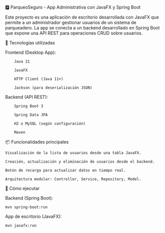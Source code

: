🅿️ ParqueoSeguro - App Administrativa con JavaFX y Spring Boot

Este proyecto es una aplicación de escritorio desarrollada con JavaFX que permite a un administrador gestionar usuarios de un sistema de parqueadero. 
La app se conecta a un backend desarrollado en Spring Boot que expone una API REST para operaciones CRUD sobre usuarios.

🔧 Tecnologías utilizadas

  Frontend (Desktop App):
        
        Java 21

        JavaFX

        HTTP Client (Java 11+)

        Jackson (para deserialización JSON)

   Backend (API REST):

        Spring Boot 3

        Spring Data JPA

        H2 o MySQL (según configuración)

        Maven

📦 Funcionalidades principales

    Visualización de la lista de usuarios desde una tabla JavaFX.

    Creación, actualización y eliminación de usuarios desde el backend.

    Botón de recarga para actualizar datos en tiempo real.

    Arquitectura modular: Controller, Service, Repository, Model.

🚀 Cómo ejecutar

Backend (Spring Boot):
  
    mvn spring-boot:run

App de escritorio (JavaFX):

    mvn javafx:run
